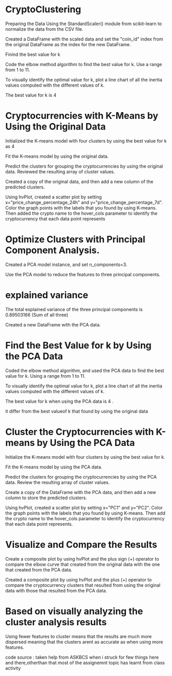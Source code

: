 # CryptoClustering
Preparing the Data
Using the StandardScaler() module from scikit-learn to normalize the data from the CSV file.

Created a DataFrame with the scaled data and set the "coin_id" index from the original DataFrame as the index for the new DataFrame.


Finind the best value for k 


Code the elbow method algorithm to find the best value for k. Use a range from 1 to 11. 

To visually identify the optimal value for k, plot a line chart of all the inertia values computed with the different values of k. 

 The best value for k is 4


 # Cryptocurrencies with K-Means by Using the Original Data 

Initialized the K-means model with four clusters by using the best value for k as 4

Fit the K-means model by using the original data. 

Predict the clusters for grouping the cryptocurrencies by using the original data. Reviewed the resulting array of cluster values. 

Created a copy of the original data, and then add a new column of the predicted clusters. 

Using hvPlot, created a scatter plot by setting x="price_change_percentage_24h" and y="price_change_percentage_7d". Color the graph points with the labels that you found by using K-means. Then added the crypto name to the hover_cols parameter to identify the cryptocurrency that each data point represents

# Optimize Clusters with Principal Component Analysis.

Created a PCA model instance, and set n_components=3.

Use the PCA model to reduce the features to three principal components. 

# explained variance 

 The total explained variance of the three principal components is 0.89503166 (Sum of all three)

Created a new DataFrame with the PCA data.

# Find the Best Value for k by Using the PCA Data 


Coded the elbow method algorithm, and used the PCA data to find the best value for k. Using  a range from 1 to 11. 

To visually identify the optimal value for k, plot a line chart of all the inertia values computed with the different values of k. 

The best value for k when using the PCA data is 4 .

 it differ from the best valueof k that  found by using the original data

# Cluster the Cryptocurrencies with K-means by Using the PCA Data 


Initialize the K-means model with four clusters by using the best value for k.

Fit the K-means model by using the PCA data. 

Predict the clusters for grouping the cryptocurrencies by using the PCA data. Review the resulting array of cluster values.

Create a copy of the DataFrame with the PCA data, and then add a new column to store the predicted clusters. 

Using hvPlot, created a scatter plot by setting x="PC1" and y="PC2". Color the graph points with the labels that you found by using K-means. Then add the crypto name to the hover_cols parameter to identify the cryptocurrency that each data point represents. 

# Visualize and Compare the Results 


Create a composite plot by using hvPlot and the plus sign (+) operator to compare the elbow curve that created from the original data with the one that created from the PCA data. 

Created a composite plot by using hvPlot and the plus (+) operator to compare the cryptocurrency clusters that resulted from using the original data with those that resulted from the PCA data. 

 # Based on visually analyzing the cluster analysis results


   Using fewer features to cluster means that the results are much more dispersed meaning that the clusters arent as accurate as when using more features.

code source : taken help from ASKBCS when i struck for few things here and there,otherthan that most of the assignemnt topic has learnt from class activity